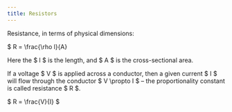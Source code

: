 ```yaml
---
title: Resistors
---
```


Resistance, in terms of physical dimensions:

$ R = \frac{\rho l}{A}

Here the $ l $ is the length, and $ A $ is the cross-sectional area.

If a voltage $ V $ is applied across a conductor, then a given current $ I $
will flow through the conductor $ V \propto I $ – the proportionality constant
is called resistance $ R $.

$ R = \frac{V}{I} $
